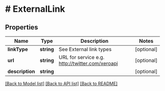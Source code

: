 # # ExternalLink

## Properties

Name | Type | Description | Notes
------------ | ------------- | ------------- | -------------
**linkType** | **string** | See External link types | [optional] 
**url** | **string** | URL for service e.g. http://twitter.com/xeroapi | [optional] 
**description** | **string** |  | [optional] 

[[Back to Model list]](../../README.md#documentation-for-models) [[Back to API list]](../../README.md#documentation-for-api-endpoints) [[Back to README]](../../README.md)


